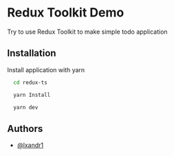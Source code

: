 # Redux Toolkit Demo

Try to use Redux Toolkit to make simple todo application


## Installation

Install application with yarn

```bash
  cd redux-ts

  yarn Install

  yarn dev
```
    
## Authors

- [@lxandr1](https://github.com/lxandr1)

